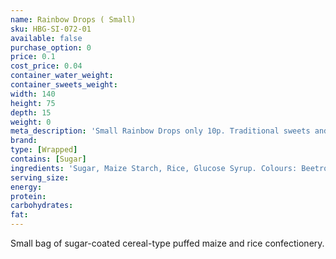 ```yaml
---
name: Rainbow Drops ( Small)
sku: HBG-SI-072-01
available: false
purchase_option: 0
price: 0.1
cost_price: 0.04
container_water_weight: 
container_sweets_weight: 
width: 140
height: 75
depth: 15
weight: 0
meta_description: 'Small Rainbow Drops only 10p. Traditional sweets and more at Humbugs Confectionery Store. Specialists in satisfying your sweet tooth!'
brand: 
type: [Wrapped]
contains: [Sugar]
ingredients: 'Sugar, Maize Starch, Rice, Glucose Syrup. Colours: Beetroot, Carmine Extract, Copper Chlorophyll, Lutein, Paprika Extract'
serving_size: 
energy: 
protein: 
carbohydrates: 
fat: 
---
```

Small bag of sugar-coated cereal-type puffed maize and rice confectionery.